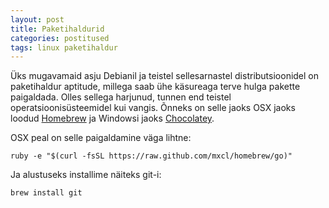 ```yaml
---
layout: post
title: Paketihaldurid
categories: postitused
tags: linux paketihaldur
---
```


Üks mugavamaid asju Debianil ja teistel sellesarnastel distributsioonidel on paketihaldur aptitude, millega saab ühe käsureaga terve hulga pakette paigaldada. Olles sellega harjunud, tunnen end teistel operatsioonisüsteemidel kui vangis. Õnneks on selle jaoks OSX jaoks loodud [Homebrew](http://brew.sh) ja Windowsi jaoks [Chocolatey](http://chocolatey.org).

OSX peal on selle paigaldamine väga lihtne:

    ruby -e "$(curl -fsSL https://raw.github.com/mxcl/homebrew/go)"

Ja alustuseks installime näiteks git-i:

    brew install git
